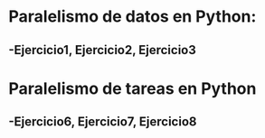 # Paralelismo de datos en Python:
## -Ejercicio1, Ejercicio2, Ejercicio3

# Paralelismo de tareas en Python
## -Ejercicio6, Ejercicio7, Ejercicio8
